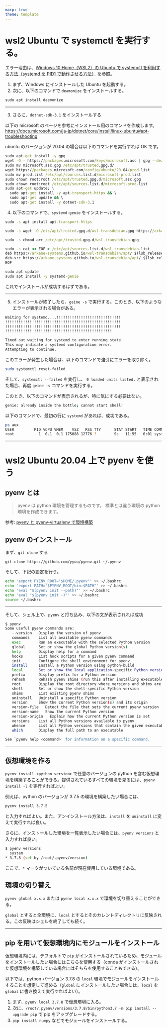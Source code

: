 ```yaml
---
marp: true
theme: template
---
```


# wsl2 Ubuntu で systemctl を実行する。

エラー理由は、[Windows 10 Home（WSL2）の Ubuntu で systemctl を利用する方法（systemd を PID1 で動作させる方法）](https://snowsystem.net/other/windows/wsl2-ubuntu-systemctl/) を参照。

1. まず、Windows にインストールした Ubuntu を起動する。
2. 次に、以下のコマンドで `deamonize` をインストールする。

```cmd
sudo apt install daemonize
```

---

3. さらに、`dotnet-sdk-3.1` をインストールする

以下の microsoft のページを参考にインストール用のコマンドを作成します。
https://docs.microsoft.com/ja-jp/dotnet/core/install/linux-ubuntu#apt-troubleshooting

ubuntu のバージョンが 20.04 の場合は以下のコマンドを実行すれば OK です。

```cmd
sudo apt-get install -y gpg
wget -O - https://packages.microsoft.com/keys/microsoft.asc | gpg --dearmor -o microsoft.asc.gpg
sudo mv microsoft.asc.gpg /etc/apt/trusted.gpg.d/
wget https://packages.microsoft.com/config/ubuntu/20.04/prod.list
sudo mv prod.list /etc/apt/sources.list.d/microsoft-prod.list
sudo chown root:root /etc/apt/trusted.gpg.d/microsoft.asc.gpg
sudo chown root:root /etc/apt/sources.list.d/microsoft-prod.list
sudo apt-get update; \
  sudo apt-get install -y apt-transport-https && \
  sudo apt-get update && \
  sudo apt-get install -y dotnet-sdk-3.1
```

4. 以下のコマンドで、`systemd-genie` をインストールする。

```cmd
sudo -s apt install apt-transport-https

sudo -s wget -O /etc/apt/trusted.gpg.d/wsl-transdebian.gpg https://arkane-systems.github.io/wsl-transdebian/apt/wsl-transdebian.gpg

sudo -s chmod a+r /etc/apt/trusted.gpg.d/wsl-transdebian.gpg

sudo -s cat << EOF > /etc/apt/sources.list.d/wsl-transdebian.list
deb https://arkane-systems.github.io/wsl-transdebian/apt/ $(lsb_release -cs) main
deb-src https://arkane-systems.github.io/wsl-transdebian/apt/ $(lsb_release -cs) main
EOF

sudo apt update
sudo apt install -y systemd-genie
```

これでインストールが成功するはずである。

---

5. インストールが終了したら、`geine -s` で実行する。このとき、以下のようなエラーが表示される場合がある。

```bash
Waiting for systemd....!!!!!!!!!!!!!!!!!!!!!!!!!!!!!
!!!!!!!!!!!!!!!!!!!!!!!!!!!!!!!!!!!!!!!!!!!!!!!!!!!!
!!!!!!!!!!!!!!!!!!!!!!!!!!!!!!!!!!!!!!!!!!!!!!!!!!!!
!!!!!!!!!!!!!!!!!!!!!!!!!!!!!!!!!!!!!!!!!!!!!!!!

Timed out waiting for systemd to enter running state.
This may indicate a systemd configuration error.
Attempting to continue.
```

このエラーが発生した場合は、以下のコマンドで強引にエラーを取り除く。

```bash
sudo systemctl reset-failed
```

そして、`systemctl --failed` を実行し、 `0 loaded units listed.` と表示された場合、再度 `geine -s` コマンドを実行する。

このとき、以下のコマンドが表示されるが、特に気にする必要はない。

```bash
genie: already inside the bottle; cannot start shell!
```

以下のコマンドで、最初の行に `systemd` があれば、成功である。

```bash
ps aux
USER         PID %CPU %MEM    VSZ   RSS TTY      STAT START   TIME COMMAND
root           1  0.1  0.1 175088 12776 ?        Ss   11:55   0:01 systemd
```

---

# wsl2 Ubuntu 20.04 上で pyenv を使う

## pyenv とは

> pyenv は python 環境を管理するものです。
> 標準とは違う環境の python 環境を作成できます。

参考: [pyenv と pyenv-virtualenv で環境構築](https://qiita.com/Kodaira_/items/feadfef9add468e3a85b)

## pyenv のインストール

まず、`git clone` する

```git
git clone https://github.com/yyuu/pyenv.git ~/.pyenv
```

そして、下記の設定を行う。

```bash
echo 'export PYENV_ROOT="$HOME/.pyenv"' >> ~/.bashrc
echo 'export PATH="$PYENV_ROOT/bin:$PATH"' >> ~/.bashrc
echo 'eval "$(pyenv init --path)"' >> ~/.bashrc
echo 'eval "$(pyenv init -)"' >> ~/.bashrc
source ~/.bashrc
```

---

そして、シェル上で、`pyenv` と打ち込み、以下の文が表示されれば成功

```bash
$ pyenv
Some useful pyenv commands are:
   --version   Display the version of pyenv
   commands    List all available pyenv commands
   exec        Run an executable with the selected Python version
   global      Set or show the global Python version(s)
   help        Display help for a command
   hooks       List hook scripts for a given pyenv command
   init        Configure the shell environment for pyenv
   install     Install a Python version using python-build
   local       Set or show the local application-specific Python version(s)
   prefix      Display prefix for a Python version
   rehash      Rehash pyenv shims (run this after installing executables)
   root        Display the root directory where versions and shims are kept
   shell       Set or show the shell-specific Python version
   shims       List existing pyenv shims
   uninstall   Uninstall a specific Python version
   version     Show the current Python version(s) and its origin
   version-file   Detect the file that sets the current pyenv version
   version-name   Show the current Python version
   version-origin   Explain how the current Python version is set
   versions    List all Python versions available to pyenv
   whence      List all Python versions that contain the given executable
   which       Display the full path to an executable

See `pyenv help <command>' for information on a specific command.
```

---

## 仮想環境を作る

`pyenv install <python version>` で任意のバージョンの python を含む仮想環境を構築することができる。提供されているすべての環境を見るには、`pyenv install -l` を実行すればよい。

例えば、python のバージョンが 3.7.5 の環境を構築したい場合には、

```bash
pyenv install 3.7.5
```

と入力すればよい。また、アンインストール方法は、`install` を `uninstall` に変えて実行すれば良い。

さらに、インストールした環境を一覧表示したい場合には、`pyenv versions` と入力すれば良い。

```bash
$ pyenv versions
  system
* 3.7.8 (set by /root/.pyenv/version)
```

ここで、`*` マークがついている名前が現在使用している環境である。

## 環境の切り替え

`pyenv global x.x.x` または `pyenv local x.x.x` で環境を切り替えることができる。

`global` とすると全環境に、`local` とするとそのカレントディレクトリに反映される。この反映はシェルを終了しても続く。

---

## pip を用いて仮想環境内にモジュールをインストール

仮想環境内には、デフォルトで `pip` がインストールされているため、モジュールをインストールしたい場合にはこちらを使用する（conda がインストールされた仮想環境を構築している場合にはそちらを使用することもできる）。

以下では、python バージョン 3.7.8 の `local` 環境でモジュールをインストールすることを想定して進める（`global` にインストールしたい場合には、`local` を `global` に書き換えて実行すればよい）。

1. まず、`pyenv local 3.7.8` で仮想環境に入る。
1. 次に、`/root/.pyenv/versions/3.7.8/bin/python3.7 -m pip install --upgrade pip` で pip をアップグレードする。
1. `pip install numpy` などでモジュールをインストールする。
